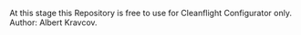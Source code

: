 At this stage this Repository is free to use for Cleanflight Configurator only. Author: Albert Kravcov. 

